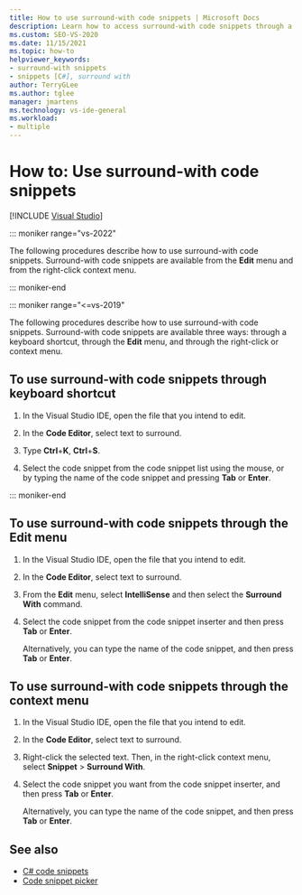 ```yaml
---
title: How to use surround-with code snippets | Microsoft Docs
description: Learn how to access surround-with code snippets through a keyboard shortcut, on the Edit menu, or on a right-click or context menu.
ms.custom: SEO-VS-2020
ms.date: 11/15/2021
ms.topic: how-to
helpviewer_keywords:
- surround-with snippets
- snippets [C#], surround with
author: TerryGLee
ms.author: tglee
manager: jmartens
ms.technology: vs-ide-general
ms.workload:
- multiple
---
```

# How to: Use surround-with code snippets

 [!INCLUDE [Visual Studio](~/includes/applies-to-version/vs-not-mac.md)]

::: moniker range="vs-2022"

The following procedures describe how to use surround-with code snippets. Surround-with code snippets are available from the **Edit** menu and from the right-click context menu.

::: moniker-end

::: moniker range="<=vs-2019"

The following procedures describe how to use surround-with code snippets. Surround-with code snippets are available three ways: through a keyboard shortcut, through the **Edit** menu, and through the right-click or context menu.

## To use surround-with code snippets through keyboard shortcut

1. In the Visual Studio IDE, open the file that you intend to edit.

1. In the **Code Editor**, select text to surround.

1. Type **Ctrl**+**K**, **Ctrl**+**S**.

1. Select the code snippet from the code snippet list using the mouse, or by typing the name of the code snippet and pressing **Tab** or **Enter**.

::: moniker-end

## To use surround-with code snippets through the Edit menu

1. In the Visual Studio IDE, open the file that you intend to edit.

1. In the **Code Editor**, select text to surround.

1. From the **Edit** menu, select **IntelliSense** and then select the **Surround With** command.

1. Select the code snippet from the code snippet inserter and then press **Tab** or **Enter**.

     Alternatively, you can type the name of the code snippet, and then press **Tab** or **Enter**.

## To use surround-with code snippets through the context menu

1. In the Visual Studio IDE, open the file that you intend to edit.

1. In the **Code Editor**, select text to surround.

1. Right-click the selected text. Then, in the right-click context menu, select **Snippet** > **Surround With**.

1. Select the code snippet you want from the code snippet inserter, and then press **Tab** or **Enter**.

     Alternatively, you can type the name of the code snippet, and then press **Tab** or **Enter**.

## See also

- [C# code snippets](../ide/visual-csharp-code-snippets.md)
- [Code snippet picker](../ide/reference/code-snippet-picker.md)
